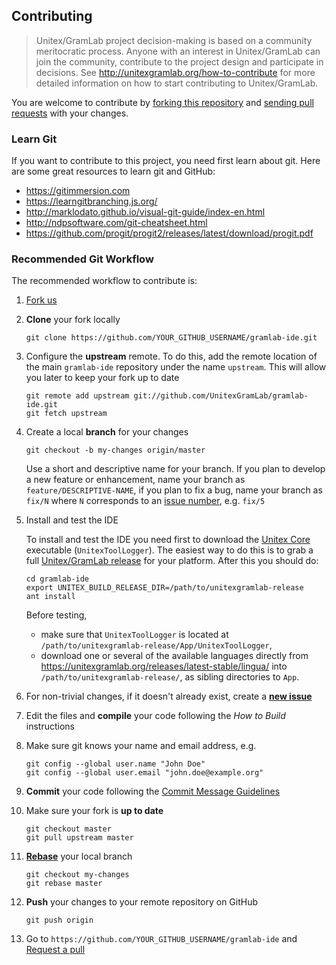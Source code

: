 ## Contributing

> Unitex/GramLab project decision-making is based on a community meritocratic process. Anyone with an interest in Unitex/GramLab can join the community, contribute to the project design and participate in decisions. See http://unitexgramlab.org/how-to-contribute for more detailed information on how to start contributing to Unitex/GramLab.

You are welcome to contribute by [forking this repository](https://help.github.com/articles/fork-a-repo/)
and [sending pull requests](https://help.github.com/articles/using-pull-requests/)
with your changes. 

### Learn Git

If you want to contribute to this project, you need first learn about git. Here are some great resources to learn git and GitHub:

- https://gitimmersion.com
- https://learngitbranching.js.org/
- http://marklodato.github.io/visual-git-guide/index-en.html
- http://ndpsoftware.com/git-cheatsheet.html
- https://github.com/progit/progit2/releases/latest/download/progit.pdf

### Recommended Git Workflow

The recommended workflow to contribute is:

1. [Fork us](https://github.com/UnitexGramLab/gramlab-ide/fork)

1. **Clone** your fork locally

    ```
    git clone https://github.com/YOUR_GITHUB_USERNAME/gramlab-ide.git
    ```

1. Configure the **upstream** remote. To do this, add the remote location of the main
   `gramlab-ide` repository under the name `upstream`. This will allow you later
   to keep your fork up to date

    ```
    git remote add upstream git://github.com/UnitexGramLab/gramlab-ide.git
    git fetch upstream
    ```

1. Create a local **branch** for your changes

    ```
    git checkout -b my-changes origin/master
    ```

   Use a short and descriptive name for your branch. If you plan to develop a new
   feature or enhancement, name your branch as `feature/DESCRIPTIVE-NAME`, if
   you plan to fix a bug, name your branch as `fix/N` where `N` corresponds to
   an [issue number](https://github.com/UnitexGramLab/gramlab-ide/issues),
   e.g. `fix/5`

1. Install and test the IDE

   To install and test the IDE you need first to download the [Unitex Core][unitex-core] 
   executable (`UnitexToolLogger`). The easiest way to do this is to grab a full 
   [Unitex/GramLab release](https://unitexgramlab.org/releases/latest-stable/) 
   for your platform. After this you should do:

    ```
    cd gramlab-ide
    export UNITEX_BUILD_RELEASE_DIR=/path/to/unitexgramlab-release
    ant install
    ```

   Before testing,
   -   make sure that `UnitexToolLogger` is 
   located at `/path/to/unitexgramlab-release/App/UnitexToolLogger`,
   - download one or several of the available languages directly
   from https://unitexgramlab.org/releases/latest-stable/lingua/
   into `/path/to/unitexgramlab-release/`, as sibling directories to `App`.

1. For non-trivial changes, if it doesn't already exist, create a
   [**new issue**](https://github.com/UnitexGramLab/gramlab-ide/issues/new)

1. Edit the files and **compile** your code following the *How to Build* instructions

1. Make sure git knows your name and email address, e.g.

    ```
    git config --global user.name "John Doe"
    git config --global user.email "john.doe@example.org"
    ```

1. **Commit** your code following the [Commit Message Guidelines](https://github.com/UnitexGramLab/unitex-doc-contributor-guidelines/blob/master/pages/05.guidelines/01.commits/docs.md)

1. Make sure your fork is **up to date**

    ```
    git checkout master
    git pull upstream master
    ```

1. [**Rebase**](https://www.atlassian.com/git/tutorials/rewriting-history/git-rebase-i) your local branch

    ```
    git checkout my-changes
    git rebase master
    ```

1. **Push** your changes to your remote repository on GitHub

    ```
    git push origin
    ```

1. Go to ``https://github.com/YOUR_GITHUB_USERNAME/gramlab-ide`` and [Request a pull](https://github.com/UnitexGramLab/gramlab-ide/pulls)

[unitex]:  https://unitexgramlab.org
[unitex-core]: https://github.com/UnitexGramLab/unitex-core
